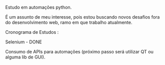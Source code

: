 Estudo em automações python.

É um assunto de meu interesse, pois estou buscando novos desafios fora do desenvolvimento web, ramo em que trabalho atualmente.

Cronograma de Estudos : 

Selenium - DONE

Consumo de APIs para automações (próximo passo será utilizar QT ou alguma lib de GUI).
